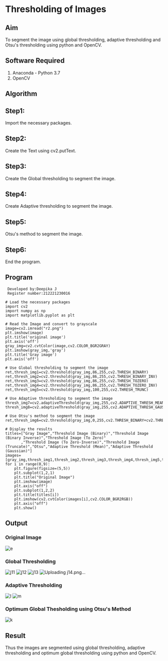 # Thresholding of Images
## Aim
To segment the image using global thresholding, adaptive thresholding and Otsu's thresholding using python and OpenCV.

## Software Required
1. Anaconda - Python 3.7
2. OpenCV

## Algorithm
## Step1:
Import the necessary packages.

## Step2:
Create the Text using cv2.putText.

## Step3:
Create the Global thresholding to segment the image.

## Step4:
Create Adaptive thresholding to segment the image.

## Step5:
Otsu's method to segment the image.

## Step6:
End the program.

## Program
~~~
 Developed by:Deepika J
 Register number:212221230016
 ~~~
~~~
# Load the necessary packages
import cv2
import numpy as np
import matplotlib.pyplot as plt

# Read the Image and convert to grayscale
image=cv2.imread("r2.png")
plt.imshow(image)
plt.title('original image')
plt.axis('off')
gray_img=cv2.cvtColor(image,cv2.COLOR_BGR2GRAY)
plt.imshow(gray_img,'gray')
plt.title('Gray image')
plt.axis('off')

# Use Global thresholding to segment the image
ret,thresh_img1=cv2.threshold(gray_img,86,255,cv2.THRESH_BINARY)
ret,thresh_img2=cv2.threshold(gray_img,86,255,cv2.THRESH_BINARY_INV)
ret,thresh_img3=cv2.threshold(gray_img,86,255,cv2.THRESH_TOZERO)
ret,thresh_img4=cv2.threshold(gray_img,86,255,cv2.THRESH_TOZERO_INV)
ret,thresh_img5=cv2.threshold(gray_img,100,255,cv2.THRESH_TRUNC)

# Use Adaptive thresholding to segment the image
thresh_img7=cv2.adaptiveThreshold(gray_img,255,cv2.ADAPTIVE_THRESH_MEAN_C,cv2.THRESH_BINARY,11,2)
thresh_img8=cv2.adaptiveThreshold(gray_img,255,cv2.ADAPTIVE_THRESH_GAUSSIAN_C,cv2.THRESH_BINARY,11,2)

# Use Otsu's method to segment the image 
ret,thresh_img6=cv2.threshold(gray_img,0,255,cv2.THRESH_BINARY+cv2.THRESH_OTSU)

# Display the results
titles=["Gray Image","Threshold Image (Binary)","Threshold Image (Binary Inverse)","Threshold Image (To Zero)"
       ,"Threshold Image (To Zero-Inverse)","Threshold Image (Truncate)","Otsu","Adaptive Threshold (Mean)","Adaptive Threshold (Gaussian)"]
images=[gray_img,thresh_img1,thresh_img2,thresh_img3,thresh_img4,thresh_img5,thresh_img6,thresh_img7,thresh_img8]
for i in range(0,9):
    plt.figure(figsize=(5,5))
    plt.subplot(1,2,1)
    plt.title("Original Image")
    plt.imshow(image)
    plt.axis("off")
    plt.subplot(1,2,2)
    plt.title(titles[i])
    plt.imshow(cv2.cvtColor(images[i],cv2.COLOR_BGR2RGB))
    plt.axis("off")
    plt.show()   
   ~~~
## Output

### Original Image
![e](https://user-images.githubusercontent.com/94747031/235337846-15e2c844-afd6-42c3-9d1d-6ff3434723c4.png)

### Global Thresholding
![j11](https://user-images.githubusercontent.com/94747031/235338243-0802f183-8b5e-4fdb-adde-920181107d53.png)
![j12](https://user-images.githubusercontent.com/94747031/235338246-5a9c3d5b-f035-4f62-96ea-239436639bd0.png)
![j13](https://user-images.githubusercontent.com/94747031/235338250-c44366b2-2d9a-48a8-aa27-1c2b0aade875.png)
![Uploading j14.png…]()


### Adaptive Thresholding
![l](https://user-images.githubusercontent.com/94747031/235337883-84ebccc3-f2a0-4341-a8dc-b240c80a33a5.png)
![m](https://user-images.githubusercontent.com/94747031/235338045-eb28c0e4-3789-47f1-b004-e46f01fa553a.png)
### Optimum Global Thesholding using Otsu's Method
![k](https://user-images.githubusercontent.com/94747031/235337872-3f85a27d-7b58-4e26-ab15-51a8087a0ac5.png)

## Result
Thus the images are segmented using global thresholding, adaptive thresholding and optimum global thresholding using python and OpenCV.
